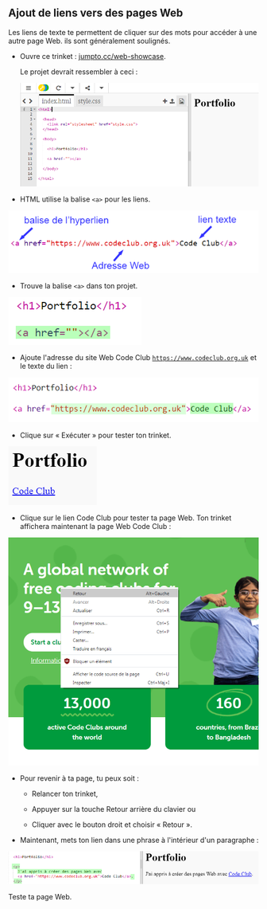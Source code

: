 ## Ajout de liens vers des pages Web

Les liens de texte te permettent de cliquer sur des mots pour accéder à une autre page Web. ils sont généralement soulignés.

+ Ouvre ce trinket : [jumpto.cc/web-showcase](http://jumpto.cc/web-showcase).
    
    Le projet devrait ressembler à ceci :
    
    ![capture d'écran](images/showcase-starter.png)

+ HTML utilise la balise `<a>` pour les liens.

![capture d'écran](images/showcase-link.png)

+ Trouve la balise `<a>` dans ton projet. 

![capture d'écran](images/showcase-a-template.png)

+ Ajoute l'adresse du site Web Code Club [`https://www.codeclub.org.uk`](https://www.codeclub.org.uk) et le texte du lien :

![capture d'écran](images/showcase-code-club.png)

+ Clique sur « Exécuter » pour tester ton trinket.

![capture d'écran](images/showcase-cc-output.png)

+ Clique sur le lien Code Club pour tester ta page Web. Ton trinket affichera maintenant la page Web Code Club : 

![capture d'écran](images/showcase-cc-website.png)

+ Pour revenir à ta page, tu peux soit :
    
    + Relancer ton trinket,
    
    + Appuyer sur la touche Retour arrière du clavier ou
    
    + Cliquer avec le bouton droit et choisir « Retour ».

+ Maintenant, mets ton lien dans une phrase à l'intérieur d'un paragraphe :

![capture d'écran](images/showcase-paragraph.png)

Teste ta page Web.